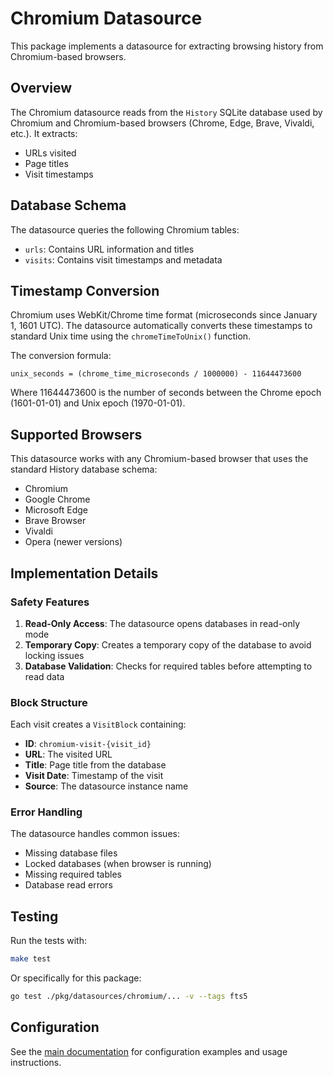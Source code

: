 # Chromium Datasource

This package implements a datasource for extracting browsing history from Chromium-based browsers.

## Overview

The Chromium datasource reads from the `History` SQLite database used by Chromium and Chromium-based browsers (Chrome, Edge, Brave, Vivaldi, etc.). It extracts:

- URLs visited
- Page titles
- Visit timestamps

## Database Schema

The datasource queries the following Chromium tables:

- `urls`: Contains URL information and titles
- `visits`: Contains visit timestamps and metadata

## Timestamp Conversion

Chromium uses WebKit/Chrome time format (microseconds since January 1, 1601 UTC). The datasource automatically converts these timestamps to standard Unix time using the `chromeTimeToUnix()` function.

The conversion formula:
```
unix_seconds = (chrome_time_microseconds / 1000000) - 11644473600
```

Where 11644473600 is the number of seconds between the Chrome epoch (1601-01-01) and Unix epoch (1970-01-01).

## Supported Browsers

This datasource works with any Chromium-based browser that uses the standard History database schema:

- Chromium
- Google Chrome
- Microsoft Edge
- Brave Browser
- Vivaldi
- Opera (newer versions)

## Implementation Details

### Safety Features

1. **Read-Only Access**: The datasource opens databases in read-only mode
2. **Temporary Copy**: Creates a temporary copy of the database to avoid locking issues
3. **Database Validation**: Checks for required tables before attempting to read data

### Block Structure

Each visit creates a `VisitBlock` containing:
- **ID**: `chromium-visit-{visit_id}`
- **URL**: The visited URL
- **Title**: Page title from the database
- **Visit Date**: Timestamp of the visit
- **Source**: The datasource instance name

### Error Handling

The datasource handles common issues:
- Missing database files
- Locked databases (when browser is running)
- Missing required tables
- Database read errors

## Testing

Run the tests with:

```bash
make test
```

Or specifically for this package:

```bash
go test ./pkg/datasources/chromium/... -v --tags fts5
```

## Configuration

See the [main documentation](../../../docs/datasources/chromium.md) for configuration examples and usage instructions.